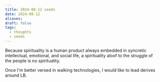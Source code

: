 ```yaml
---
title: 2024-08-12 seeds
date: 2024-08-12
aliases: 
draft: false
tags:
  - thoughts
  - seeds
---
```

Because spirituality is a human product always embedded in syncretic intellectual, emotional, and social life, a spirituality aloof to the struggle of the people is no spirituality.

Once I'm better versed in walking technologies, I would like to lead derives around LB.